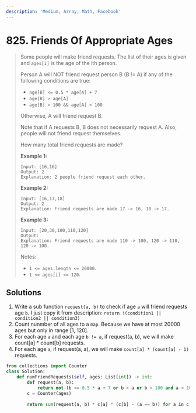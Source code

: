 ```yaml
---
description: 'Medium, Array, Math, Facebook'
---
```


# 825. Friends Of Appropriate Ages

> Some people will make friend requests. The list of their ages is given and `ages[i]` is the age of the ith person. 
>
> Person A will NOT friend request person B \(B != A\) if any of the following conditions are true:
>
> * `age[B] <= 0.5 * age[A] + 7`
> * `age[B] > age[A]`
> * `age[B] > 100 && age[A] < 100`
>
> Otherwise, A will friend request B.
>
> Note that if A requests B, B does not necessarily request A.  Also, people will not friend request themselves.
>
> How many total friend requests are made?
>
> **Example 1:**
>
> ```text
> Input: [16,16]
> Output: 2
> Explanation: 2 people friend request each other.
> ```
>
> **Example 2:**
>
> ```text
> Input: [16,17,18]
> Output: 2
> Explanation: Friend requests are made 17 -> 16, 18 -> 17.
> ```
>
> **Example 3:**
>
> ```text
> Input: [20,30,100,110,120]
> Output: 
> Explanation: Friend requests are made 110 -> 100, 120 -> 110, 120 -> 100.
> ```
>
> Notes:
>
> * `1 <= ages.length <= 20000`.
> * `1 <= ages[i] <= 120`.

## Solutions

1. Write a sub function `request(a, b)` to check if age `a` will friend requests age `b`. I just copy it from description: `return !(condition1 || condition2 || condition3)`
2. Count nunmber of all ages to a `map`. Because we have at most 20000 ages but only in range \[1, 120\].
3. For each age `a` and each age `b != a`, if request\(a, b\), we will make count\[a\] \* count\[b\] requests.
4. For each age `a`, if request\(a, a\), we will make `count[a] * (count[a] - 1)` requests.

```python
from collections import Counter
class Solution:
    def numFriendRequests(self, ages: List[int]) -> int:        
        def request(a, b):
            return not (b <= 0.5 * a + 7 or b > a or b > 100 and a < 100)        
        c = Counter(ages)
        
        return sum(request(a, b) * c[a] * (c[b] - (a == b)) for a in c for b in c)
```

